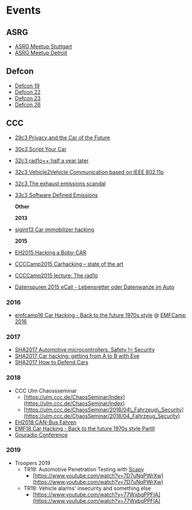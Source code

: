 # Events

## ASRG

* [ASRG Meetup Stuttgart](ASRG-Meetup-Stuttgart)
* [ASRG Meetup Detroit](ASRG-Meetup-Detroit)

## Defcon

* [Defcon 19](Defcon19)
* [Defcon 22](Defcon22)
* [Defcon 23](Defcon23)
* [Defcon 26](Defcon26)

## CCC

* [29c3 Privacy and the Car of the Future](29c3_Privacy_and_the_Car_of_the_Future)
* [30c3 Script Your Car](30c3_Script_Your_Car)
* [32c3 rad1o++ half a year later ](32c3_rad1o++_half_a_year_later)
* [32c3 Vehicle2Vehicle Communication based on IEEE 802.11p](32c3_Vehicle2Vehicle_Communication_based_on_IEEE_802.11p)
* [32c3 The exhaust emissions scandal](32c3_The_exhaust_emissions_scandal)
* [33c3 Software Defined Emissions](33c3_Software_Defined_Emissions)

  **Other**

  **2013**

* [sigint13 Car immobilizer hacking](sigint13_Car-immobilizer-hacking)

  **2015**

* [EH2015 Hacking a Boby-CAR](EH15_Hacking-a-Boby-CAR)
* [CCCCamp2015 Carhacking – state of the art](ccccamp2015_Carhacking–state_of_the_art)
* [CCCCamp2015 lecture: The rad1o](ccccamp2015_lecture_The_rad1o)
* [Datenspuren 2015 eCall - Lebensretter oder Datenwanze im Auto](Datenspuren_2015_eCall-Lebensretter-oder-Datenwanze-im-Auto)

### 2016

* [emfcamp16 Car Hacking - Back to the future 1970s style](emfcamp16_Car_Hacking_Back_to_the_future_1970s_style) @ [EMFCamp 2016](EMFCamp2016)

### 2017

* [SHA2017 Automotive microcontrollers. Safety != Security](SHA2017_Automotive_microcontrollers_Safet_Security)
* [SHA2017 Car hacking: getting from A to B with Eve](SHA2017_Car_hacking_getting_from_A_to_B_with_Eve)
* [SHA2017 How to Defend Cars](SHA2017_How_to_Defend_Cars)

### 2018

* CCC Ulm Chaossseminar 
  * [https://ulm.ccc.de/ChaosSeminar/Index](https://ulm.ccc.de/ChaosSeminar/Index)
  * [https://ulm.ccc.de/ChaosSeminar/2018/04\_Fahrzeug\_Security](https://ulm.ccc.de/ChaosSeminar/2018/04_Fahrzeug_Security)
* [EH2018 CAN-Bus Fahren](EH18_CAN-Bus-Fahren)
* [EMF18 Car Hacking - Back to the future 1970s style PartII](emfcamp16_Car_Hacking_Back_to_the_future_1970s_style)
* [Gnuradio Conference](GnuradioConference)

### 2019

* Troopers 2019 
  * TR19: Automotive Penetration Testing with [Scapy](Scapy)
    * [https://www.youtube.com/watch?v=7D7uNqPWrXw](https://www.youtube.com/watch?v=7D7uNqPWrXw)
  * TR19: Vehicle alarms' insecurity and something else
    * [https://www.youtube.com/watch?v=77WxbqPPFlA](https://www.youtube.com/watch?v=77WxbqPPFlA)

